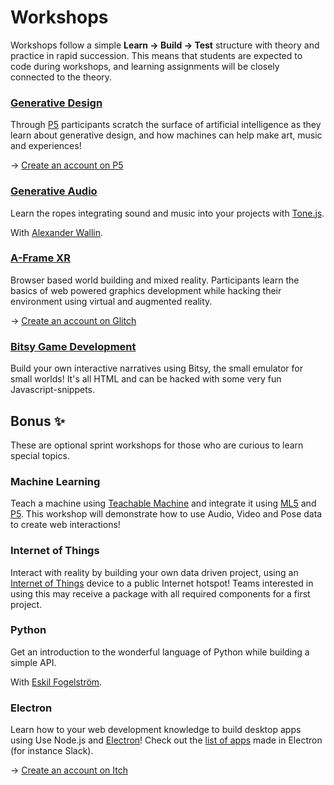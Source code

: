 # Workshops

Workshops follow a simple **Learn → Build → Test** structure with theory and practice in rapid succession. This means that students are expected to code during workshops, and learning assignments will be closely connected to the theory. 

### [Generative Design](https://www.exploring.technology/learn/p5)

Through [P5](https://p5js.org/) participants scratch the surface of artificial intelligence as they learn about generative design, and how machines can help make art, music and experiences! 

→ [Create an account on P5](https://editor.p5js.org/)

### [Generative Audio](https://www.exploring.technology/guides/creating-sound-and-music-with-tone.js)

Learn the ropes integrating sound and music into your projects with [Tone.js](https://tonejs.github.io/).

With [Alexander Wallin](talks.md#alexander-wallin).

### [A-Frame XR](https://www.exploring.technology/learn/aframe)

Browser based world building and mixed reality. Participants learn the basics of web powered graphics development while hacking their environment using virtual and augmented reality. 

→ [Create an account on Glitch](https://start.exploring.technology/tools/glitch)

### [Bitsy Game Development](https://www.exploring.technology/learn/bitsy)

Build your own interactive narratives using Bitsy, the small emulator for small worlds! It's all HTML and can be hacked with some very fun Javascript-snippets.

## Bonus ✨

These are optional sprint workshops for those who are curious to learn special topics.

### Machine Learning

Teach a machine using [Teachable Machine](https://teachablemachine.withgoogle.com/) and integrate it using [ML5](https://ml5js.org/) and [P5](https://p5js.org/). This workshop will demonstrate how to use Audio, Video and Pose data to create web interactions!

### Internet of Things

Interact with reality by building your own data driven project, using an [Internet of Things](https://en.wikipedia.org/wiki/Internet_of_things) device to a public Internet hotspot! Teams interested in using this may receive a package with all required components for a first project.

### Python

Get an introduction to the wonderful language of Python while building a simple API. 

With [Eskil Fogelström](talks.md#eskil-fogelstroem).

### Electron

Learn how to your web development knowledge to build desktop apps using Use Node.js and [Electron](https://www.electronjs.org/)! Check out the [list of apps](https://www.electronjs.org/apps) made in Electron \(for instance Slack\).

→ [Create an account on Itch](https://itch.io/)

